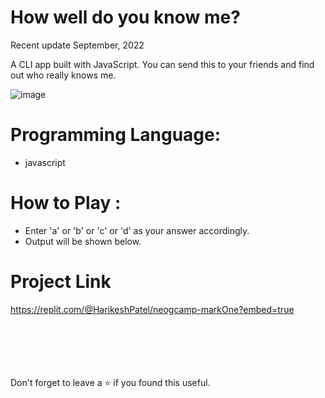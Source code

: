 # How well do you know me?
Recent update September, 2022

A CLI app built with JavaScript. You can send this to your friends and find out who really knows me.

![image](https://user-images.githubusercontent.com/43793294/194689924-29bef848-b67c-4066-b552-736ebbe55832.png)

# Programming Language:

 - javascript 

# How to Play :
 - Enter 'a' or 'b' or 'c' or 'd' as your answer accordingly.
 - Output will be shown below.

# Project Link

https://replit.com/@HarikeshPatel/neogcamp-markOne?embed=true

<br>
<br>
<br>
<br>
<br>
Don't forget to leave a ⭐ if you found this useful.
